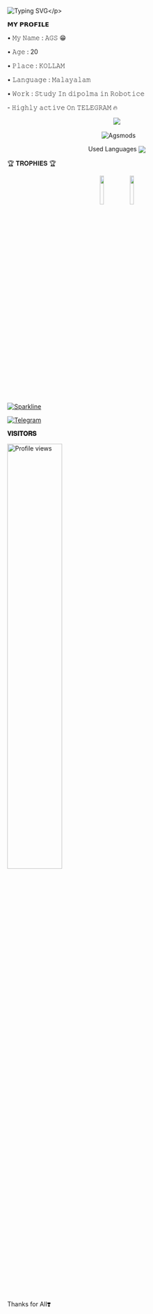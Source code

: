![Typing SVG](https://readme-typing-svg.herokuapp.com/?lines=𝗪𝗘𝗟𝗖𝗢𝗠+𝗧𝗢+𝗔𝗚𝗦𝗠𝗢𝗗𝗦+𝗚𝗶𝘁𝗛𝘂𝗯!;𝗜𝗮𝗺+𝗠𝗿+𝗔𝗚𝗦!;𝗜𝗮𝗺+𝗷𝘂𝘀𝘁+𝗧𝗲𝗹𝗲𝗴𝗿𝗮𝗺+𝗕𝗼𝘁+𝗠𝗮𝗸𝗲𝗿!)</p>
<p align="center">



<p align="left">
𝗠𝗬 𝗣𝗥𝗢𝗙𝗜𝗟𝗘
<p align="left">
• 𝙼𝚢 𝙽𝚊𝚖𝚎 : 𝙰𝙶𝚂 😁
<p align="left">
• 𝙰𝚐𝚎 : 20
<p align="left">
• 𝙿𝚕𝚊𝚌𝚎 : 𝙺𝙾𝙻𝙻𝙰𝙼
<p align="left">
• 𝙻𝚊𝚗𝚐𝚞𝚊𝚐𝚎 : 𝙼𝚊𝚕𝚊𝚢𝚊𝚕𝚊𝚖
<p align="left">
• 𝚆𝚘𝚛𝚔 : 𝚂𝚝𝚞𝚍𝚢 𝙸𝚗 𝚍𝚒𝚙𝚘𝚕𝚖𝚊 𝚒𝚗 𝚁𝚘𝚋𝚘𝚝𝚒𝚌𝚎
<p align="left">
- 𝙷𝚒𝚐𝚑𝚕𝚢 𝚊𝚌𝚝𝚒𝚟𝚎 𝙾𝚗 𝚃𝙴𝙻𝙴𝙶𝚁𝙰𝙼 🔥


<p align="center">
<img src="https://github-stats-alpha.vercel.app/api/?username=Agsbotsyt&cc=000&tc=00ff00&ic=fff000&bc=fff" align="center">
</p>

<p align="center">&nbsp;
  <img align="center" src="https://github-readme-stats.vercel.app/api?username=Agsmods&&show_icons=true&theme=midnight-purple" alt="Agsmods"/></p>        
 
<p align="center">
Used Languages 
<img src="https://github-readme-stats.vercel.app/api/top-langs/?username=Agsmods&layout=compact&theme=tokyonight" align="center">


🏆 𝐓𝐑𝐎𝐏𝐇𝐈𝐄𝐒 🏆
 
<p align="center">
<img width="13%" src="https://telegra.ph/file/949c71192b55f181a505e.jpg" />
<img width="13%" src="https://telegra.ph/file/514c1ca3e963a71804fed.jpg" />
</p>


[![Sparkline](https://stars.medv.io/Agsmods/Wednesday.svg)](https://stars.medv.io/Agsmods/Wednesday)

<a href="https://t.me/Ags_Support"><img title="Telegram" src="https://img.shields.io/static/v1?label=Agsmods&message=MH&color=blue-green"></a>

<b>𝐕𝐈𝐒𝐈𝐓𝐎𝐑𝐒</b>

<img width="50%" src="https://telegra.ph/file/3d09642c88142b184533c.jpg" alt="Profile views" />




Thanks for All❣️



